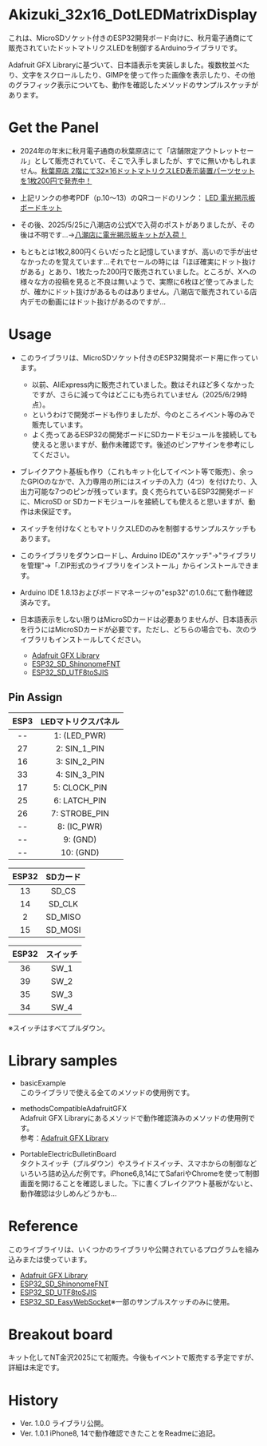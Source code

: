 # Akizuki_32x16_DotLEDMatrixDisplay
これは、MicroSDソケット付きのESP32開発ボード向けに、秋月電子通商にて販売されていたドットマトリクスLEDを制御するArduinoライブラリです。

Adafruit GFX Libraryに基づいて、日本語表示を実装しました。複数枚並べたり、文字をスクロールしたり、GIMPを使って作った画像を表示したり、その他のグラフィック表示についても、動作を確認したメソッドのサンプルスケッチがあります。



# Get the Panel
- 2024年の年末に秋月電子通商の秋葉原店にて「店舗限定アウトレットセール」として販売されていて、そこで入手しましたが、すでに無いかもしれません。[秋葉原店 2階にて32×16ドットマトリクスLED表示装置パーツセットを1枚200円で発売中！](https://x.com/akizuki_akiba/status/1820287909226070373)

- 上記リンクの参考PDF（p.10～13）のQRコードのリンク： [LED 電光掲示板ボードキット](https://akizukidenshi.com/img/contents/kairo/%E3%83%87%E3%83%BC%E3%82%BF/%E8%A1%A8%E7%A4%BA%E8%A3%85%E7%BD%AE/LED%E9%9B%BB%E5%85%89%E6%8E%B2%E7%A4%BA.pdf)

- その後、2025/5/25に八潮店の公式Xで入荷のポストがありましたが、その後は不明です...->[八潮店に電光掲示板キットが入荷！](https://x.com/akizuki_yashio/status/1926465607211331780)

- もともとは1枚2,800円くらいだったと記憶していますが、高いので手が出せなかったのを覚えています...それでセールの時には「ほぼ確実にドット抜けがある」とあり、1枚たった200円で販売されていました。ところが、Xへの様々な方の投稿を見ると不良は無いようで、実際に6枚ほど使ってみましたが、確かにドット抜けがあるものはありません。八潮店で販売されている店内デモの動画にはドット抜けがあるのですが...



# Usage
- このライブラリは、MicroSDソケット付きのESP32開発ボード用に作っています。
  - 以前、AliExpress内に販売されていました。数はそれほど多くなかったですが、さらに減って今はどこにも売られていません（2025/6/29時点）。
  - というわけで開発ボードも作りましたが、今のところイベント等のみで販売しています。
  - よく売ってあるESP32の開発ボードにSDカードモジュールを接続しても使えると思いますが、動作未確認です。後述のピンアサインを参考にしてください。

- ブレイクアウト基板も作り（これもキット化してイベント等で販売）、余ったGPIOのなかで、入力専用の所にはスイッチの入力（4つ）を付けたり、入出力可能な7つのピンが残っています。良く売られているESP32開発ボードに、MicroSD or SDカードモジュールを接続しても使えると思いますが、動作は未保証です。

- スイッチを付けなくともマトリクスLEDのみを制御するサンプルスケッチもあります。

- このライブラリをダウンロードし、Arduino IDEの"スケッチ"->"ライブラリを管理"->「.ZIP形式のライブラリをインストール」からインストールできます。

- Arduino IDE 1.8.13およびボードマネージャの"esp32"の1.0.6にて動作確認済みです。

- 日本語表示をしない限りはMicroSDカードは必要ありませんが、日本語表示を行うにはMicroSDカードが必要です。ただし、どちらの場合でも、次のライブラリもインストールしてください。
  - [Adafruit GFX Library](https://github.com/adafruit/Adafruit-GFX-Library)
  - [ESP32_SD_ShinonomeFNT](https://github.com/mgo-tec/ESP32_SD_ShinonomeFNT)
  - [ESP32_SD_UTF8toSJIS](https://github.com/mgo-tec/ESP32_SD_UTF8toSJIS)



## Pin Assign

| ESP3 | LEDマトリクスパネル |
| :--: | :--: |
| -- | 1: (LED_PWR) |
| 27 | 2: SIN_1_PIN |
| 16 | 3: SIN_2_PIN |
| 33 | 4: SIN_3_PIN |
| 17 | 5: CLOCK_PIN |
| 25 | 6: LATCH_PIN |
| 26 | 7: STROBE_PIN |
| -- | 8: (IC_PWR) |
| -- | 9: (GND) |
| -- | 10: (GND) |

| ESP32 | SDカード |
| :--: | :--: |
| 13 | SD_CS    |
| 14 | SD_CLK  |
|  2 | SD_MISO |
| 15 | SD_MOSI |

| ESP32 | スイッチ |
| :--: | :--: |
| 36 | SW_1 |
| 39 | SW_2 |
| 35 | SW_3 |
| 34 | SW_4 |

※スイッチはすべてプルダウン。
 


# Library samples
- basicExample  
このライブラリで使える全てのメソッドの使用例です。

- methodsCompatibleAdafruitGFX  
Adafruit GFX Libraryにあるメソッドで動作確認済みのメソッドの使用例です。  
参考：[Adafruit GFX Library](http://adafruit.github.io/Adafruit-GFX-Library/html/index.html)

- PortableElectricBulletinBoard  
タクトスイッチ（プルダウン）やスライドスイッチ、スマホからの制御などいろいろ詰め込んだ例です。iPhone6,8,14にてSafariやChromeを使って制御画面を開けることを確認しました。下に書くブレイクアウト基板がないと、動作確認は少しめんどうかも...



# Reference
このライブライリは、いくつかのライブラリや公開されているプログラムを組み込みまたは使っています。

- [Adafruit GFX Library](https://github.com/adafruit/Adafruit-GFX-Library)
- [ESP32_SD_ShinonomeFNT](https://github.com/mgo-tec/ESP32_SD_ShinonomeFNT)
- [ESP32_SD_UTF8toSJIS](https://github.com/mgo-tec/ESP32_SD_UTF8toSJIS)
- [ESP32_SD_EasyWebSocket](https://github.com/mgo-tec/ESP32_SD_EasyWebSocket)※一部のサンプルスケッチのみに使用。



# Breakout board
キット化してNT金沢2025にて初販売。今後もイベントで販売する予定ですが、詳細は未定です。



# History
- Ver. 1.0.0  ライブラリ公開。
- Ver. 1.0.1  iPhone8, 14で動作確認できたことをReadmeに追記。